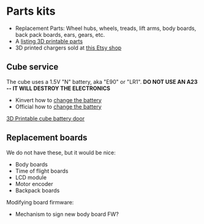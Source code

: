 # Parts kits

* Replacement Parts: Wheel hubs, wheels, treads, lift arms, body boards, back pack boards, ears, gears, etc.
* A [listing 3D printable parts](https://www.yeggi.com/q/anki+vector+robot/)
* 3D printed chargers sold at [this Etsy shop](https://www.etsy.com/shop/3DCdesignsShop)

## Cube service

The cube uses a 1.5V "N" battery, aka "E90" or "LR1".   **DO NOT USE AN A23 -- IT WILL DESTROY THE ELECTRONICS**

- Kinvert how to [change the battery](https://www.kinvert.com/replace-cube-battery-cozmo-vector/)
- Official how to [change the battery](https://support.digitaldreamlabs.com/article/115-vectore28099s-cube)

[3D Printable cube battery door](https://www.myminifactory.com/object/3d-print-anki-vector-cube-battery-part-79934)

## Replacement boards

We do not have these, but it would be nice:

- Body boards
- Time of flight boards
- LCD module
- Motor encoder
- Backpack boards

Modifying board firmware:

- Mechanism to sign new body board FW?

